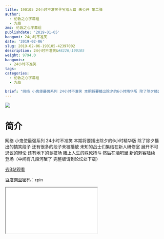 ```yaml
---
title: 190105 24小时不准笑寻宝猎人篇 未公开 第二弹
author:
  - 伦敦之心字幕组
  - 九條
zmz: 伦敦之心字幕组
publishdate: '2019-01-05'
bangumi: 24小时不准笑
date: '2019-02-06'
slug: 2019-02-06-190105-42397002
description: 24小时不准笑&#8226;190105
weight: 9794.0
bangumis:
  - 24小时不准笑
tags:
categories:
  - 伦敦之心字幕组
  - 九條

brief: "网络 小鬼使最强系列 24小时不准笑 本期将要播出除夕的6小时精华版 除了除夕播出的搞笑段子 还有很多的段子未被播放 未知的战士们集结在新人研修室 展开不可思议的辩论 还有地下的竞技场 赌上人生的殊死搏斗 然后在酒吧里 新的刺客陆续登场（中间有几段河蟹了 完整版请到论坛处下载）"
---
```

![](https://i.imgur.com/q58cbX9.jpg)
# 简介  
网络
小鬼使最强系列 24小时不准笑 本期将要播出除夕的6小时精华版  除了除夕播出的搞笑段子 还有很多的段子未被播放 未知的战士们集结在新人研修室 展开不可思议的辩论 还有地下的竞技场 赌上人生的殊死搏斗 然后在酒吧里 新的刺客陆续登场（中间有几段河蟹了 完整版请到论坛处下载）  

[去B站观看](https://www.bilibili.com/video/av42397002/)

[百度网盘](https://pan.baidu.com/s/1w3YfPUs9oJ7pSNniezzfSQ)密码：rpin 
<div class ="resp-container"><iframe class="testiframe" src="//player.bilibili.com/player.html?aid=42397002"", scrolling="no", allowfullscreen="true" > </iframe></div> 
